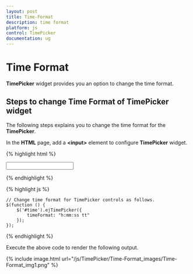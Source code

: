 ```yaml
---
layout: post
title: Time-Format
description: time format
platform: js
control: TimePicker
documentation: ug
---
```


# Time Format

**TimePicker** widget provides you an option to change the time format.

## Steps to change Time Format of TimePicker widget

The following steps explains you to change the time format for the **TimePicker**.

In the **HTML** page, add a **&lt;input&gt;** element to configure **TimePicker** widget.

{% highlight html %}

<input type="text" id="time" />

{% endhighlight %}

{% highlight js %}

    // Change time format for TimePicker controls as follows.
    $(function () {
        $('#time').ejTimePicker({
            timeFormat: "h:mm:ss tt"
        });
    });
    
{% endhighlight %}


Execute the above code to render the following output.



{% include image.html url="/js/TimePicker/Time-Format_images/Time-Format_img1.png" %}

